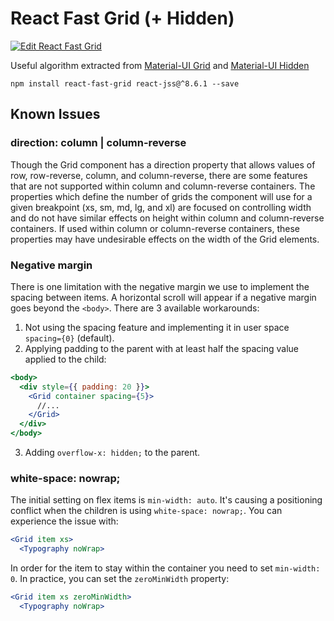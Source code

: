 # React Fast Grid (+ Hidden)

[![Edit React Fast Grid](https://codesandbox.io/static/img/play-codesandbox.svg)](https://codesandbox.io/s/grid-layout-wrc4q?fontsize=14&hidenavigation=1&theme=dark)

Useful algorithm extracted from [Material-UI Grid](https://material-ui.com/components/grid/#grid) and [Material-UI Hidden](https://material-ui.com/components/hidden/)

```
npm install react-fast-grid react-jss@^8.6.1 --save
```

## Known Issues

### direction: column | column-reverse

Though the Grid component has a direction property that allows values of row, row-reverse, column, and column-reverse, there are some features that are not supported within column and column-reverse containers. The properties which define the number of grids the component will use for a given breakpoint (xs, sm, md, lg, and xl) are focused on controlling width and do not have similar effects on height within column and column-reverse containers. If used within column or column-reverse containers, these properties may have undesirable effects on the width of the Grid elements.

### Negative margin

There is one limitation with the negative margin we use to implement the spacing between items.
A horizontal scroll will appear if a negative margin goes beyond the `<body>`.
There are 3 available workarounds:

1. Not using the spacing feature and implementing it in user space `spacing={0}` (default).
2. Applying padding to the parent with at least half the spacing value applied to the child:

```jsx
<body>
  <div style={{ padding: 20 }}>
    <Grid container spacing={5}>
      //...
    </Grid>
  </div>
</body>
```

3. Adding `overflow-x: hidden;` to the parent.

### white-space: nowrap;

The initial setting on flex items is `min-width: auto`.
It's causing a positioning conflict when the children is using `white-space: nowrap;`.
You can experience the issue with:

```jsx
<Grid item xs>
  <Typography noWrap>
```

In order for the item to stay within the container you need to set `min-width: 0`.
In practice, you can set the `zeroMinWidth` property:

```jsx
<Grid item xs zeroMinWidth>
  <Typography noWrap>
```
